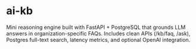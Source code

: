 # ai-kb
Mini reasoning engine built with FastAPI + PostgreSQL that grounds LLM answers in organization-specific FAQs. Includes clean APIs (/kb/faq, /ask), Postgres full-text search, latency metrics, and optional OpenAI integration.
